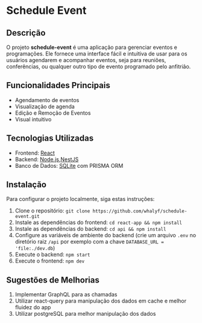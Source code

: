 # Schedule Event

## Descrição

O projeto **schedule-event** é uma aplicação para gerenciar eventos e programações. Ele fornece uma interface fácil e intuitiva de usar para os usuários agendarem e acompanhar eventos, seja para reuniões, conferências, ou qualquer outro tipo de evento programado pelo anfitrião.

## Funcionalidades Principais

- Agendamento de eventos
- Visualização de agenda
- Edição e Remoção de Eventos
- Visual intuitivo

## Tecnologias Utilizadas

- Frontend: [React](https://reactjs.org/)
- Backend: [Node.js](https://nodejs.org/),[NestJS](https://nestjs.com/)
- Banco de Dados: [SQLite](https://www.sqlite.org/) com PRISMA ORM


## Instalação

Para configurar o projeto localmente, siga estas instruções:

1. Clone o repositório: `git clone https://github.com/whalyf/schedule-event.git`
2. Instale as dependências do frontend: `cd react-app && npm install`
3. Instale as dependências do backend: `cd api && npm install`
4. Configure as variáveis de ambiente do backend (crie um arquivo `.env` no diretório raiz `/api` por exemplo com a chave `DATABASE_URL = 'file:./dev.db`)
5. Execute o backend: `npm start`
6. Execute o frontend: `npm dev`

## Sugestões de Melhorias
1. Implementar GraphQL para as chamadas
2. Utilizar react-query para manipulação dos dados em cache e melhor fluidez do app
3. Utilizar postgreSQL para melhor manipulação dos dados
